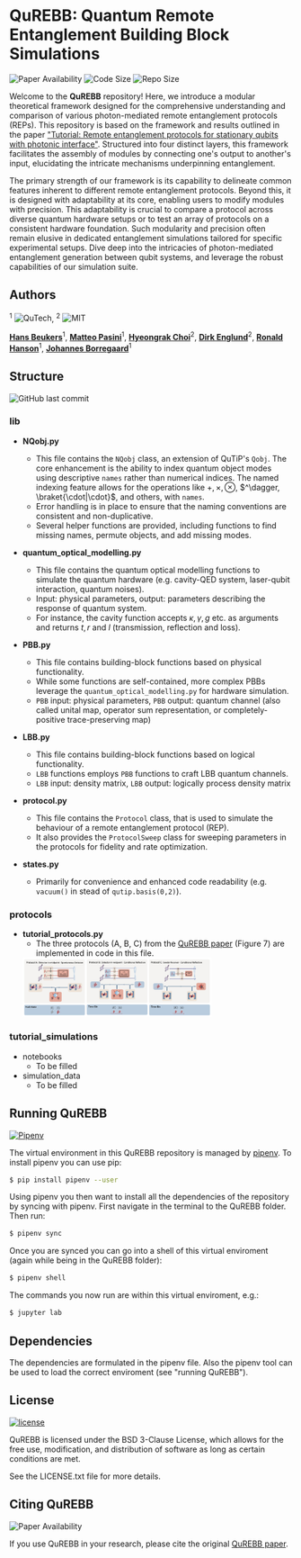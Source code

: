 # QuREBB: Quantum Remote Entanglement Building Block Simulations
![Paper Availability](https://img.shields.io/badge/paper-available-orange)
![Code Size](https://img.shields.io/github/languages/code-size/QuTech-Delft/QuREBB)
![Repo Size](https://img.shields.io/github/repo-size/QuTech-Delft/QuREBB)

Welcome to the **QuREBB** repository! Here, we introduce a modular theoretical framework designed for the comprehensive understanding and comparison of various photon-mediated remote entanglement protocols (REPs). This repository is based on the framework and results outlined in the paper ["Tutorial: Remote entanglement protocols for stationary qubits with photonic interface"](URL_PLACEHOLDER). Structured into four distinct layers, this framework facilitates the assembly of modules by connecting one's output to another's input, elucidating the intricate mechanisms underpinning entanglement.

The primary strength of our framework is its capability to delineate common features inherent to different remote entanglement protocols. Beyond this, it is designed with adaptability at its core, enabling users to modify modules with precision. This adaptability is crucial to compare a protocol across diverse quantum hardware setups or to test an array of protocols on a consistent hardware foundation. Such modularity and precision often remain elusive in dedicated entanglement simulations tailored for specific experimental setups. Dive deep into the intricacies of photon-mediated entanglement generation between qubit systems, and leverage the robust capabilities of our simulation suite.

## Authors
<sup>1</sup> ![QuTech](https://img.shields.io/badge/QuTech-TU_Delft-violet), 
<sup>2</sup> ![MIT](https://img.shields.io/badge/RLE-MIT-violet)

[**Hans Beukers**](mailto:)<sup>1</sup>, [**Matteo Pasini**](mailto:)<sup>1</sup>, [**Hyeongrak Choi**](mailto:)<sup>2</sup>, [**Dirk Englund**](mailto:englund@mit.edu)<sup>2</sup>, [**Ronald Hanson**](mailto:R.Hanson@tudelft.nl)<sup>1</sup>, [**Johannes Borregaard**](mailto:J.Borregaard@tudelft.nl)<sup>1</sup>


## Structure 
![GitHub last commit](https://img.shields.io/github/last-commit/QuTech-Delft/QuREBB)

### lib
- **NQobj.py**
  - This file contains the `NQobj` class, an extension of QuTiP's `Qobj`. The core enhancement is the ability to index quantum object modes using descriptive `names` rather than numerical indices. The named indexing feature allows for the operations like $+, \times, \otimes$, $^\dagger, \braket{\cdot|\cdot}$, and others, with `names`.
  - Error handling is in place to ensure that the naming conventions are consistent and non-duplicative.
  - Several helper functions are provided, including functions to find missing names, permute objects, and add missing modes.

- **quantum_optical_modelling.py**
  - This file contains the quantum optical modelling functions to simulate the quantum hardware (e.g. cavity-QED system, laser-qubit interaction, quantum noises).
  - Input: physical parameters, output: parameters describing the response of quantum system. 
  - For instance, the cavity function accepts $\kappa, \gamma, g$ etc. as arguments and returns $t, r$ and $l$ (transmission, reflection and loss).

- **PBB.py**
	- This file contains building-block functions based on physical functionality. 
  - While some functions are self-contained, more complex PBBs leverage the `quantum_optical_modelling.py` for hardware simulation.
  - `PBB` input: physical parameters, `PBB` output: quantum channel (also called unital map, operator sum representation, or completely-positive trace-preserving map)

- **LBB.py**
  - This file contains building-block functions based on logical functionality. 
  - `LBB` functions employs `PBB` functions to craft LBB quantum channels. 
  - `LBB` input: density matrix, `LBB` output: logically process density matrix

- **protocol.py**
	- This file contains the `Protocol` class, that is used to simulate the behaviour of a remote entanglement protocol (REP).
	- It also provides the `ProtocolSweep` class for sweeping parameters in the protocols for fidelity and rate optimization.
	  
- **states.py** 
  - Primarily for convenience and enhanced code readability (e.g. `vacuum()` in stead of `qutip.basis(0,2)`).
	  

### protocols
- **tutorial_protocols.py**
	- The three protocols (A, B, C) from the [QuREBB paper](URL_PLACEHOLDER) (Figure 7) are implemented in code in this file.
    <img src = "images/3protocols.png" width = "70%"/>

### tutorial_simulations
- notebooks
  - To be filled
- simulation_data
  - To be filled

## Running QuREBB
[![Pipenv](https://img.shields.io/badge/pipenv-locked-brightgreen)](https://pipenv.pypa.io/)

The virtual environment in this QuREBB repository is managed by [pipenv](https://pipenv.pypa.io/en/latest/).
To install pipenv you can use pip:

```bash
$ pip install pipenv --user
```

Using pipenv you then want to install all the dependencies of the repository by syncing with pipenv.
First navigate in the terminal to the QuREBB folder. Then run:

```bash
$ pipenv sync
```

Once you are synced you can go into a shell of this virtual enviroment (again while being in the QuREBB folder):

```bash
$ pipenv shell
```

The commands you now run are within this virtual enviroment, e.g.:

```bash
$ jupyter lab
```

## Dependencies 

The dependencies are formulated in the pipenv file.
Also the pipenv tool can be used to load the correct enviroment (see "running QuREBB").

## License
[![license](https://img.shields.io/badge/license-New%20BSD-blue.svg)](https://opensource.org/licenses/BSD-3-Clause)

QuREBB is licensed under the BSD 3-Clause License, which allows for the free use, modification, and distribution of software as long as certain conditions are met.

See the LICENSE.txt file for more details.

## Citing QuREBB
![Paper Availability](https://img.shields.io/badge/paper-available-orange)

If you use QuREBB in your research, please cite the original [QuREBB paper](URL_PLACEHOLDER).
